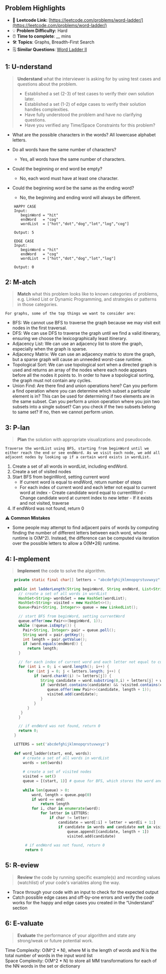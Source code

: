 ## Problem Highlights

* 🔗 **Leetcode Link:** [https://leetcode.com/problems/word-ladder/](https://leetcode.com/problems/word-ladder/)
* 💡 **Problem Difficulty:** Hard
* ⏰ **Time to complete**: __ mins
* 🛠️ **Topics**: Graphs, Breadth-First Search
* 🗒️ **Similar Questions**: [Word Ladder II](https://leetcode.com/problems/word-ladder-ii/)

## 1: **U-nderstand**

> **Understand** what the interviewer is asking for by using test cases and questions about the problem.
> 
> - Established a set (2-3) of test cases to verify their own solution later.
> - Established a set (1-2) of edge cases to verify their solution handles complexities.
> - Have fully understood the problem and have no clarifying questions.
> - Have you verified any Time/Space Constraints for this problem?

- What are the possible characters in the words?
All lowercase alphabet letters.

- Do all words have the same number of characters?
  - Yes, all words have the same number of characters.

- Could the beginning or end word be empty?
  - No, each word must have at least one character.

- Could the beginning word be the same as the ending word?
  - No, the beginning and ending word will always be different.
    
```
    HAPPY CASE
    Input:
       beginWord = "hit"
       endWord   = "cog"
       wordList  = ["hot","dot","dog","lot","log","cog"]
    
    Output: 5
    
    EDGE CASE
    Input:
       beginWord = "hit"
       endWord   = "cog"
       wordList  = ["hot","dot","dog","lot","log"]
    
    Output: 0
```
    
## 2: M-atch

> **Match** what this problem looks like to known categories of problems, e.g. Linked List or Dynamic Programming, and strategies or patterns in those categories.
    
    For graphs, some of the top things we want to consider are:

- BFS: We cannot use BFS to traverse the graph because we may visit exit nodes in the first traversal.
- DFS: We can use DFS to traverse the graph until we find a valid itinerary, ensuring we choose the lexicographically least itinerary.
- Adjacency List: We can use an adjacency list to store the graph, especially when the graph is sparse.
- Adjacency Matrix: We can use an adjacency matrix to store the graph, but a sparse graph will cause an unneeded worst-case runtime.
- Topological Sort: We can use topological sort when a directed graph is used and returns an array of the nodes where each node appears before all the nodes it points to. In order to have a topological sorting, the graph must not contain any cycles.
- Union Find: Are there find and union operations here? Can you perform a find operation where you can determine which subset a particular element is in? This can be used for determining if two elements are in the same subset. Can you perform a union operation where you join two subsets into a single subset? Can you check if the two subsets belong to same set? If no, then we cannot perform union. 

## 3: P-lan
    
> **Plan** the solution with appropriate visualizations and pseudocode.

    Traverse the wordList using BFS, starting from beginWord until we either reach the end or see endWord. As we visit each node, we add all adjacent nodes by looking up if a certain word exists in wordList.
    
1) Create a set of all words in wordList, including endWord.
2) Create a set of visited nodes
3) Start BFS from beginWord, setting current word
    - If current word is equal to endWord, return number of steps
    - For each index of current word and each letter not equal to current word at index
          - Create candidate word equal to currentWord
          - Change candidate word at current index to new letter
          - If it exists and not visited, traverse
4) If endWord was not found, return 0


⚠️ **Common Mistakes**

* Some people may attempt to find adjacent pairs of words by computing finding the number of different letters between each word, whose runtime is O(M^2). Instead, the difference can be computed via iteration over the possible letters to allow a O(M*26) runtime.

## 4: I-mplement

> **Implement** the code to solve the algorithm.
    
```java
    private static final char[] letters = "abcdefghijklmnopqrstuvwxyz".toCharArray();
    
    public int ladderLength(String beginWord, String endWord, List<String> wordList) {
      // create a set of all words in wordList
      HashSet<String> wordsSet = new HashSet(wordList);
      HashSet<String> visited = new HashSet<>();
      Queue<Pair<String, Integer>> queue = new LinkedList();

      // start BFS from beginWord, setting currentWord
      queue.offer(new Pair<>(beginWord, 1));
      while (!queue.isEmpty()) {
        Pair<String, Integer> pair = queue.poll();
        String word = pair.getKey();
        int length = pair.getValue();
        if (word.equals(endWord)) {
          return length;
      }

      // for each index of current word and each letter not equal to current word at index
      for (int i = 0; i < word.length(); i++) {
          for (int j = 0; j < letters.length; j++) {
             if (word.charAt(i) != letters[j]) {
                String candidate = word.substring(0,i) + letters[j] + word.substring(i+1);
                if (wordsSet.contains(candidate) && !visited.contains(candidate)) {
                   queue.offer(new Pair<>(candidate, length + 1));
                   visited.add(candidate);
                }
             }
          }
       }
      }

      // if endWord was not found, return 0
      return 0;
    }
```
    
```python
    LETTERS = set('abcdefghijklmnopqrstuvwxyz')
   
    def word_ladder(start, end, words):
        # create a set of all words in wordList
        words = set(words)
       
        # create a set of visited nodes
        visited = set()
        queue = [(start, 1)] # queue for BFS, which stores the word and distance
    
        while len(queue) > 0:
            word, length = queue.pop(0)
            if word == end:
                return length
            for i, char in enumerate(word):
                for letter in LETTERS:
                    if char != letter:
                        candidate = word[:i] + letter + word[i + 1:]
                        if candidate in words and candidate not in visited:
                            queue.append([candidate, length + 1])
                            visited.add(candidate)
        
         # if endWord was not found, return 0
         return 0
```
    
## 5: R-eview
    
> **Review** the code by running specific example(s) and recording values (watchlist) of your code's variables along the way.

- Trace through your code with an input to check for the expected output
- Catch possible edge cases and off-by-one errors and verify the code works for the happy and edge cases you created in the “Understand” section

    
## 6: E-valuate

> **Evaluate** the performance of your algorithm and state any strong/weak or future potential work.

Time Complexity: O(M^2 * N), where M is the length of words and N is the total number of words in the input word list
<br>
Space Complexity: O(M^2 * N) to store all MM transformations for each of the NN words in the set or dictionary